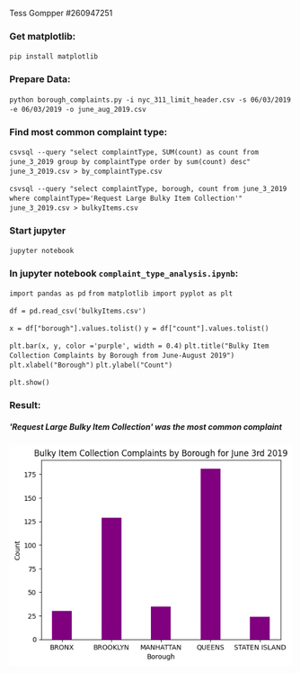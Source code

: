 Tess Gompper #260947251

### Get matplotlib:

`pip install matplotlib`

### Prepare Data:

`python borough_complaints.py -i nyc_311_limit_header.csv -s 06/03/2019 -e 06/03/2019 -o june_aug_2019.csv`

### Find most common complaint type:

`csvsql --query "select complaintType, SUM(count) as count from june_3_2019 group by complaintType order by sum(count) desc" june_3_2019.csv > by_complaintType.csv`

`csvsql --query "select complaintType, borough, count from june_3_2019 where complaintType='Request Large Bulky Item Collection'" june_3_2019.csv > bulkyItems.csv`

### Start jupyter

`jupyter notebook`

### In jupyter notebook `complaint_type_analysis.ipynb`:

`import pandas as pd`
`from matplotlib import pyplot as plt`

`df = pd.read_csv('bulkyItems.csv')`

`x = df["borough"].values.tolist()`
`y = df["count"].values.tolist()`

`plt.bar(x, y, color ='purple', width = 0.4)`
`plt.title("Bulky Item Collection Complaints by Borough from June-August 2019")`
`plt.xlabel("Borough")`
`plt.ylabel("Count")`

`plt.show()`

### Result:
##### 'Request Large Bulky Item Collection' was the most common complaint
![](barchart.png)